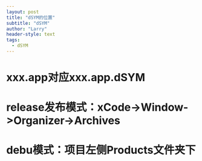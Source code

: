 ```yaml
---
layout: post
title: "dSYM的位置"
subtitle: "dSYM"
author: "Larry"
header-style: text
tags:
  - dSYM
---
```


# xxx.app对应xxx.app.dSYM
# release发布模式：xCode->Window->Organizer->Archives
# debu模式：项目左侧Products文件夹下
